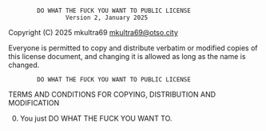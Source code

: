             DO WHAT THE FUCK YOU WANT TO PUBLIC LICENSE
                    Version 2, January 2025

 Copyright (C) 2025 mkultra69 <mkultra69@otso.city>

 Everyone is permitted to copy and distribute verbatim or modified
 copies of this license document, and changing it is allowed as long
 as the name is changed.

            DO WHAT THE FUCK YOU WANT TO PUBLIC LICENSE
   TERMS AND CONDITIONS FOR COPYING, DISTRIBUTION AND MODIFICATION

  0. You just DO WHAT THE FUCK YOU WANT TO.
